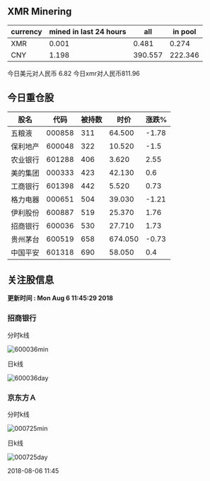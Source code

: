 ## XMR Minering

|currency|mined in last 24 hours|all|in pool|
|---|---|---|---|
|XMR|0.001|0.481|0.274|
|CNY|1.198|390.557|222.346|

今日美元对人民币 6.82	今日xmr对人民币811.96


## 今日重仓股 

|股名|代码|被持数|时价|涨跌%|
|---|---|---|---|---|
|五粮液|000858|311|64.500|-1.78|
|保利地产|600048|322|10.520|-1.5|
|农业银行|601288|406|3.620|2.55|
|美的集团|000333|423|42.130|0.6|
|工商银行|601398|442|5.520|0.73|
|格力电器|000651|504|39.030|-1.21|
|伊利股份|600887|519|25.370|1.76|
|招商银行|600036|530|27.710|1.73|
|贵州茅台|600519|658|674.050|-0.73|
|中国平安|601318|690|58.050|0.4|

## 关注股信息
**更新时间 : Mon Aug  6 11:45:29 2018**
### 招商银行 
分时k线

![600036min](http://image.sinajs.cn/newchart/min/n/sh600036.gif)

日k线

![600036day](http://image.sinajs.cn/newchart/daily/n/sh600036.gif)

### 京东方Ａ 
分时k线

![000725min](http://image.sinajs.cn/newchart/min/n/sz000725.gif)

日k线

![000725day](http://image.sinajs.cn/newchart/daily/n/sz000725.gif)

2018-08-06 11:45